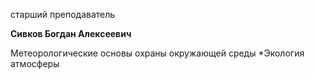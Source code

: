 старший преподаватель



**Сивков Богдан Алексеевич**

Метеорологические основы охраны окружающей среды
	*Экология атмосферы